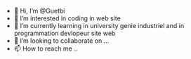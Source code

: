 - 👋 Hi, I’m @Guetbi
- 👀 I’m interested in coding in web site
- 🌱 I’m currently learning in university genie industriel and in programmation devlopeur site web
- 💞️ I’m looking to collaborate on ...
- 📫 How to reach me ..

<!---
Guetbi/Guetbi is a ✨ special ✨ repository because its `README.md` (this file) appears on your GitHub profile.
You can click the Preview link to take a look at your changes.
--->
